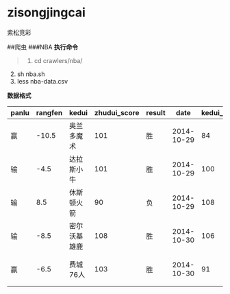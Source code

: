 zisongjingcai
=============

紫松竞彩

##爬虫
###NBA
**执行命令**
>1. cd crawlers/nba/
2. sh nba.sh
3. less nba-data.csv

**数据格式**

| panlu | rangfen | kedui | zhudui_score | result | date | kedui_score | zhudui |
| --- | --- | --- | --- | --- | --- | --- | --- |
| 赢 | -10.5 | 奥兰多魔术 | 101 | 胜 | 2014-10-29 | 84 | 新奥尔良鹈鹕 |
| 输 | -4.5 | 达拉斯小牛 | 101 | 胜 | 2014-10-29 | 100 | 圣安东尼奥马刺 |
| 输 | 8.5 | 休斯顿火箭 | 90 | 负 | 2014-10-29 | 108 | 洛杉矶湖人 |
| 输 | -8.5 | 密尔沃基雄鹿 | 108 | 胜 | 2014-10-30 | 106 | 夏洛特黄蜂 |
| 赢 | -6.5 | 费城76人 | 103 | 胜 | 2014-10-30 | 91 | 印第安纳步行者 |
